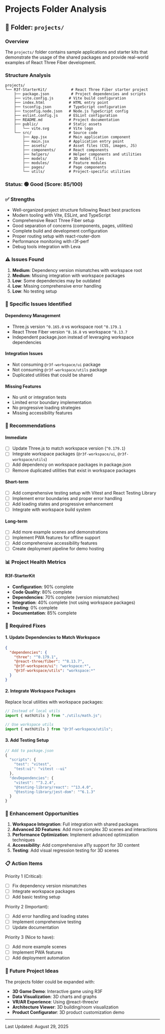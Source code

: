 # Projects Folder Analysis

## 📁 Folder: `projects/`

### Overview

The `projects/` folder contains sample applications and starter kits that demonstrate the usage of the shared packages and provide real-world examples of React Three Fiber development.

### Structure Analysis

```text
projects/
└── R3f-StarterKit/           # React Three Fiber starter project
    ├── package.json          # Project dependencies and scripts
    ├── vite.config.js       # Vite build configuration
    ├── index.html           # HTML entry point
    ├── tsconfig.json        # TypeScript configuration
    ├── tsconfig.node.json   # Node.js TypeScript config
    ├── eslint.config.js     # ESLint configuration
    ├── README.md            # Project documentation
    ├── public/              # Static assets
    │   └── vite.svg         # Vite logo
    └── src/                 # Source code
        ├── App.jsx          # Main application component
        ├── main.jsx         # Application entry point
        ├── assets/          # Asset files (CSS, images, JS)
        ├── components/      # React components
        ├── helpers/         # Helper components and utilities
        ├── models/          # 3D model files
        ├── modules/         # Feature modules
        ├── pages/           # Page components
        └── utils/           # Project-specific utilities
```

### Status: 🟢 **Good** (Score: 85/100)

### ✅ Strengths

- Well-organized project structure following React best practices
- Modern tooling with Vite, ESLint, and TypeScript
- Comprehensive React Three Fiber setup
- Good separation of concerns (components, pages, utilities)
- Complete build and development configuration
- Proper routing setup with react-router-dom
- Performance monitoring with r3f-perf
- Debug tools integration with Leva

### ⚠️ Issues Found

1. **Medium**: Dependency version mismatches with workspace root
2. **Medium**: Missing integration with workspace packages
3. **Low**: Some dependencies may be outdated
4. **Low**: Missing comprehensive error handling
5. **Low**: No testing setup

### 🔧 Specific Issues Identified

#### Dependency Management

- Three.js version `^0.165.0` vs workspace root `^0.179.1`
- React Three Fiber version `^8.16.8` vs workspace `^8.13.7`
- Independent package.json instead of leveraging workspace dependencies

#### Integration Issues

- Not consuming `@r3f-workspace/ui` package
- Not consuming `@r3f-workspace/utils` package
- Duplicated utilities that could be shared

#### Missing Features

- No unit or integration tests
- Limited error boundary implementation
- No progressive loading strategies
- Missing accessibility features

### 🚀 Recommendations

#### Immediate

- [ ] Update Three.js to match workspace version (`^0.179.1`)
- [ ] Integrate workspace packages (`@r3f-workspace/ui`, `@r3f-workspace/utils`)
- [ ] Add dependency on workspace packages in package.json
- [ ] Remove duplicated utilities that exist in workspace packages

#### Short-term

- [ ] Add comprehensive testing setup with Vitest and React Testing Library
- [ ] Implement error boundaries and proper error handling
- [ ] Add loading states and progressive enhancement
- [ ] Integrate with workspace build system

#### Long-term

- [ ] Add more example scenes and demonstrations
- [ ] Implement PWA features for offline support
- [ ] Add comprehensive accessibility features
- [ ] Create deployment pipeline for demo hosting

### 📊 Project Health Metrics

#### R3f-StarterKit

- **Configuration**: 90% complete
- **Code Quality**: 80% complete
- **Dependencies**: 70% complete (version mismatches)
- **Integration**: 40% complete (not using workspace packages)
- **Testing**: 0% complete
- **Documentation**: 85% complete

### 🔧 Required Fixes

#### 1. Update Dependencies to Match Workspace

```json
{
  "dependencies": {
    "three": "^0.179.1",
    "@react-three/fiber": "^8.13.7",
    "@r3f-workspace/ui": "workspace:*",
    "@r3f-workspace/utils": "workspace:*"
  }
}
```

#### 2. Integrate Workspace Packages

Replace local utilities with workspace packages:

```javascript
// Instead of local utils
import { mathUtils } from "./utils/math.js";

// Use workspace utils
import { mathUtils } from "@r3f-workspace/utils";
```

#### 3. Add Testing Setup

```javascript
// Add to package.json
{
  "scripts": {
    "test": "vitest",
    "test:ui": "vitest --ui"
  },
  "devDependencies": {
    "vitest": "^3.2.4",
    "@testing-library/react": "^13.4.0",
    "@testing-library/jest-dom": "^6.1.3"
  }
}
```

### 🎯 Enhancement Opportunities

1. **Workspace Integration**: Full integration with shared packages
2. **Advanced 3D Features**: Add more complex 3D scenes and interactions
3. **Performance Optimization**: Implement advanced optimization techniques
4. **Accessibility**: Add comprehensive a11y support for 3D content
5. **Testing**: Add visual regression testing for 3D scenes

### 📋 Action Items

Priority 1 (Critical):

- [ ] Fix dependency version mismatches
- [ ] Integrate workspace packages
- [ ] Add basic testing setup

Priority 2 (Important):

- [ ] Add error handling and loading states
- [ ] Implement comprehensive testing
- [ ] Update documentation

Priority 3 (Nice to have):

- [ ] Add more example scenes
- [ ] Implement PWA features
- [ ] Add deployment automation

### 🌟 Future Project Ideas

The projects folder could be expanded with:

- **3D Game Demo**: Interactive game using R3F
- **Data Visualization**: 3D charts and graphs
- **VR/AR Experience**: Using @react-three/xr
- **Architecture Viewer**: 3D building/room visualization
- **Product Configurator**: 3D product customization demo

---

Last Updated: August 29, 2025
